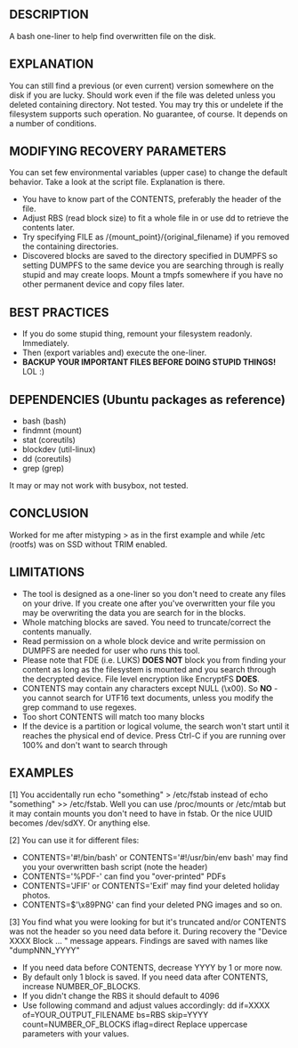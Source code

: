 DESCRIPTION
-----------

A bash one-liner to help find overwritten file on the disk.

EXPLANATION
-----------

You can still find a previous (or even current) version somewhere on the disk if you are lucky.
Should work even if the file was deleted unless you deleted containing directory.
Not tested. You may try this or undelete if the filesystem supports such operation.
No guarantee, of course. It depends on a number of conditions.

MODIFYING RECOVERY PARAMETERS
-----------------------------

You can set few environmental variables (upper case) to change the default behavior.
Take a look at the script file. Explanation is there.
- You have to know part of the CONTENTS, preferably the header of the file.
- Adjust RBS (read block size) to fit a whole file in or use dd to retrieve the contents later.
- Try specifying FILE as /{mount_point}/{original_filename} if you removed the containing directories.
- Discovered blocks are saved to the directory specified in DUMPFS so setting DUMPFS to the same device you are searching through is really stupid and may create loops.
Mount a tmpfs somewhere if you have no other permanent device and copy files later.

BEST PRACTICES
--------------

- If you do some stupid thing, remount your filesystem readonly. Immediately.
- Then (export variables and) execute the one-liner.
- **BACKUP YOUR IMPORTANT FILES BEFORE DOING STUPID THINGS!** LOL :)

DEPENDENCIES (Ubuntu packages as reference)
------------

- bash (bash)
- findmnt (mount)
- stat (coreutils)
- blockdev (util-linux)
- dd (coreutils)
- grep (grep)

It may or may not work with busybox, not tested.

CONCLUSION
----------

Worked for me after mistyping > as in the first example and while /etc (rootfs) was on SSD without TRIM enabled.

LIMITATIONS
-----------

- The tool is designed as a one-liner so you don't need to create any files on your drive.
  If you create one after you've overwritten your file you may be overwriting the data you are search for in the blocks.
- Whole matching blocks are saved. You need to truncate/correct the contents manually.
- Read permission on a whole block device and write permission on DUMPFS are needed for user who runs this tool.
- Please note that FDE (i.e. LUKS) **DOES NOT** block you from finding your content as long as the filesystem is mounted and you search through the decrypted device.
  File level encryption like EncryptFS **DOES**.
- CONTENTS may contain any characters except NULL (\x00).
  So **NO** - you cannot search for UTF16 text documents, unless you modify the grep command to use regexes.
- Too short CONTENTS will match too many blocks
- If the device is a partition or logical volume, the search won't start until it reaches the physical end of device.
  Press Ctrl-C if you are running over 100% and don't want to search through 

EXAMPLES
--------

[1]
You accidentally run echo "something" > /etc/fstab instead of echo "something" >> /etc/fstab.
Well you can use /proc/mounts or /etc/mtab but it may contain mounts you don't need to have in fstab.
Or the nice UUID becomes /dev/sdXY. Or anything else.

[2]
You can use it for different files:
  - CONTENTS='#!/bin/bash' or CONTENTS='#!/usr/bin/env bash' may find you your overwritten bash script (note the header)
  - CONTENTS='%PDF-' can find you "over-printed" PDFs
  - CONTENTS='JFIF' or CONTENTS='Exif' may find your deleted holiday photos.
  - CONTENTS=$'\x89PNG' can find your deleted PNG images
and so on.

[3]
You find what you were looking for but it's truncated and/or CONTENTS was not the header so you need data before it.
During recovery the "Device XXXX Block ... " message appears.
Findings are saved with names like "dumpNNN_YYYY"
- If you need data before CONTENTS, decrease YYYY by 1 or more now.
- By default only 1 block is saved. If you need data after CONTENTS, increase NUMBER_OF_BLOCKS.
- If you didn't change the RBS it should default to 4096
- Use following command and adjust values accordingly:
  dd if=XXXX of=YOUR_OUTPUT_FILENAME bs=RBS skip=YYYY count=NUMBER_OF_BLOCKS iflag=direct
  Replace uppercase parameters with your values.

